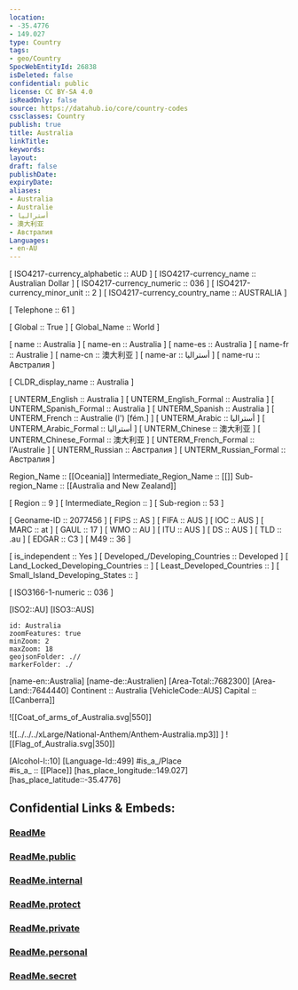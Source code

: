 ```yaml
---
location:
- -35.4776
- 149.027
type: Country
tags:
- geo/Country
SpocWebEntityId: 26838
isDeleted: false
confidential: public
license: CC BY-SA 4.0
isReadOnly: false
source: https://datahub.io/core/country-codes
cssclasses: Country
publish: true
title: Australia
linkTitle: 
keywords: 
layout: 
draft: false
publishDate: 
expiryDate: 
aliases:
- Australia
- Australie
- أستراليا
- 澳大利亚
- Австралия
Languages:
- en-AU
---
```



[	ISO4217-currency_alphabetic	 :: AUD ] 
[	ISO4217-currency_name	 :: Australian Dollar ] 
[	ISO4217-currency_numeric	 :: 036 ] 
[	ISO4217-currency_minor_unit	 :: 2 ] 
[	ISO4217-currency_country_name	 :: AUSTRALIA ] 

[	Telephone	 :: 61 ] 

[	Global	 :: True ] 
[	Global_Name	 :: World ] 

[	name	 :: Australia ] 
[	name-en	 :: Australia ] 
[	name-es	 :: Australia ] 
[	name-fr	 :: Australie ] 
[	name-cn	 :: 澳大利亚 ] 
[	name-ar	 :: أستراليا ] 
[	name-ru	 :: Австралия ] 

[	CLDR_display_name	 :: Australia ] 

[	UNTERM_English	 :: Australia ] 
[	UNTERM_English_Formal	 :: Australia ] 
[	UNTERM_Spanish_Formal	 :: Australia ] 
[	UNTERM_Spanish	 :: Australia ] 
[	UNTERM_French	 :: Australie (l') [fém.] ] 
[	UNTERM_Arabic	 :: أستراليا ] 
[	UNTERM_Arabic_Formal	 :: أستراليا ] 
[	UNTERM_Chinese	 :: 澳大利亚 ] 
[	UNTERM_Chinese_Formal	 :: 澳大利亚 ] 
[	UNTERM_French_Formal	 :: l'Australie ] 
[	UNTERM_Russian	 :: Австралия ] 
[	UNTERM_Russian_Formal	 :: Австралия ] 

Region_Name ::  [[Oceania]] 
Intermediate_Region_Name ::  [[]] 
Sub-region_Name ::  [[Australia and New Zealand]] 

[	Region	 :: 9 ] 
[	Intermediate_Region	 ::  ] 
[	Sub-region	 :: 53 ] 

[	Geoname-ID	 :: 2077456 ] 
[	FIPS	 :: AS ] 
[	FIFA	 :: AUS ] 
[	IOC	 :: AUS ] 
[	MARC	 :: at ] 
[	GAUL	 :: 17 ] 
[	WMO	 :: AU ] 
[	ITU	 :: AUS ] 
[	DS	 :: AUS ] 
[	TLD	 :: .au ] 
[	EDGAR	 :: C3 ] 
[	M49	 :: 36 ] 

[	is_independent	 :: Yes ] 
[	Developed_/Developing_Countries	 :: Developed ] 
[	Land_Locked_Developing_Countries	 ::  ] 
[	Least_Developed_Countries	 ::  ] 
[	Small_Island_Developing_States	 ::  ] 

[	ISO3166-1-numeric	 :: 036 ] 



[ISO2::AU] 
[ISO3::AUS] 
```leaflet
id: Australia
zoomFeatures: true 
minZoom: 2 
maxZoom: 18
geojsonFolder: .//
markerFolder: ./
```

[name-en::Australia] 
[name-de::Australien] 
[Area-Total::7682300] 
[Area-Land::7644440] 
Continent :: Australia
[VehicleCode::AUS] 
Capital :: [[Canberra]]  

![[Coat_of_arms_of_Australia.svg|550]] 

![[../../../xLarge/National-Anthem/Anthem-Australia.mp3]] 
] 
![[Flag_of_Australia.svg|350]] 

[Alcohol-l::10] 
[Language-Id::499] 
#is_a_/Place  
#is_a_ :: [[Place]] 
[has_place_longitude::149.027] 
[has_place_latitude::-35.4776] 


## Confidential Links & Embeds: 

### [ReadMe](/_Standards/Earth/Continent/Australasia/Australia/ReadMe.md) 

### [ReadMe.public](/_public/Earth/Continent/Australasia/Australia/ReadMe.public.md) 

### [ReadMe.internal](/_internal/Earth/Continent/Australasia/Australia/ReadMe.internal.md) 

### [ReadMe.protect](/_protect/Earth/Continent/Australasia/Australia/ReadMe.protect.md) 

### [ReadMe.private](/_private/Earth/Continent/Australasia/Australia/ReadMe.private.md) 

### [ReadMe.personal](/_personal/Earth/Continent/Australasia/Australia/ReadMe.personal.md) 

### [ReadMe.secret](/_secret/Earth/Continent/Australasia/Australia/ReadMe.secret.md)

